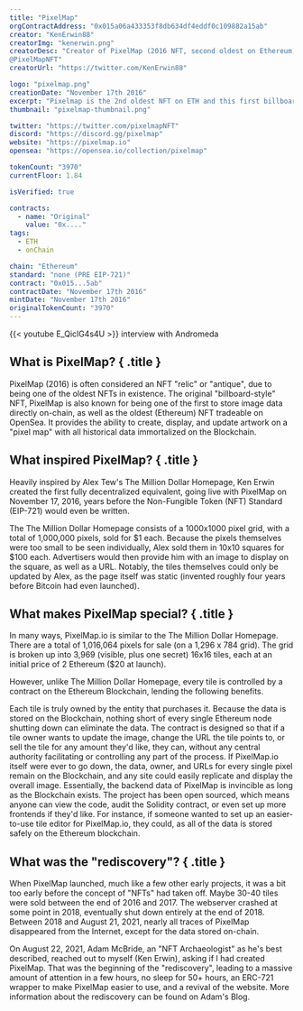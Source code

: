 ```yaml
---
title: "PixelMap"
orgContractAddress: "0x015a06a433353f8db634df4eddf0c109882a15ab"
creator: "KenErwin88"
creatorImg: "kenerwin.png"
creatorDesc: "Creator of PixelMap (2016 NFT, second oldest on Ethereum) & http://devopslibrary.com. Follow at 
@PixelMapNFT"
creatorUrl: "https://twitter.com/KenErwin88"

logo: "pixelmap.png"
creationDate: "November 17th 2016"
excerpt: "Pixelmap is the 2nd oldest NFT on ETH and this first billboard style NFT from 2016"
thumbnail: "pixelmap-thumbnail.png"

twitter: "https://twitter.com/pixelmapNFT"
discord: "https://discord.gg/pixelmap"
website: "https://pixelmap.io"
opensea: "https://opensea.io/collection/pixelmap"

tokenCount: "3970"
currentFloor: 1.84

isVerified: true

contracts: 
  - name: "Original"
    value: "0x...."
tags: 
  - ETH
  - onChain

chain: "Ethereum"
standard: "none (PRE EIP-721)"
contract: "0x015...5ab"
contractDate: "November 17th 2016"
mintDate: "November 17th 2016" 
originalTokenCount: "3970"
---
```


{{< youtube E_QiclG4s4U >}}
interview with Andromeda


## What is PixelMap? { .title }

PixelMap (2016) is often considered an NFT "relic" or "antique", due to being one of the oldest NFTs in existence. The original "billboard-style" NFT, PixelMap is also known for being one of the first to store image data directly on-chain, as well as the oldest (Ethereum) NFT tradeable on OpenSea. It provides the ability to create, display, and update artwork on a "pixel map" with all historical data immortalized on the Blockchain.

## What inspired PixelMap? { .title }

Heavily inspired by Alex Tew's The Million Dollar Homepage, Ken Erwin created the first fully decentralized equivalent, going live with PixelMap on November 17, 2016, years before the Non-Fungible Token (NFT) Standard (EIP-721) would even be written.

The The Million Dollar Homepage consists of a 1000x1000 pixel grid, with a total of 1,000,000 pixels, sold for $1 each. Because the pixels themselves were too small to be seen individually, Alex sold them in 10x10 squares for $100 each. Advertisers would then provide him with an image to display on the square, as well as a URL. Notably, the tiles themselves could only be updated by Alex, as the page itself was static (invented roughly four years before Bitcoin had even launched).

## What makes PixelMap special? { .title }

In many ways, PixelMap.io is similar to the The Million Dollar Homepage. There are a total of 1,016,064 pixels for sale (on a 1,296 x 784 grid). The grid is broken up into 3,969 (visible, plus one secret) 16x16 tiles, each at an initial price of 2 Ethereum ($20 at launch).

However, unlike The Million Dollar Homepage, every tile is controlled by a contract on the Ethereum Blockchain, lending the following benefits.

Each tile is truly owned by the entity that purchases it. Because the data is stored on the Blockchain, nothing short of every single Ethereum node shutting down can eliminate the data.
The contract is designed so that if a tile owner wants to update the image, change the URL the tile points to, or sell the tile for any amount they'd like, they can, without any central authority facilitating or controlling any part of the process.
If PixelMap.io itself were ever to go down, the data, owner, and URLs for every single pixel remain on the Blockchain, and any site could easily replicate and display the overall image. Essentially, the backend data of PixelMap is invincible as long as the Blockchain exists.
The project has been open sourced, which means anyone can view the code, audit the Solidity contract, or even set up more frontends if they'd like. For instance, if someone wanted to set up an easier-to-use tile editor for PixelMap.io, they could, as all of the data is stored safely on the Ethereum blockchain.

## What was the "rediscovery"? { .title }

When PixelMap launched, much like a few other early projects, it was a bit too early before the concept of "NFTs" had taken off. Maybe 30-40 tiles were sold between the end of 2016 and 2017. The webserver crashed at some point in 2018, eventually shut down entirely at the end of 2018. Between 2018 and August 21, 2021, nearly all traces of PixelMap disappeared from the Internet, except for the data stored on-chain.

On August 22, 2021, Adam McBride, an "NFT Archaeologist" as he's best described, reached out to myself (Ken Erwin), asking if I had created PixelMap. That was the beginning of the "rediscovery", leading to a massive amount of attention in a few hours, no sleep for 50+ hours, an ERC-721 wrapper to make PixelMap easier to use, and a revival of the website. More information about the rediscovery can be found on Adam's Blog.